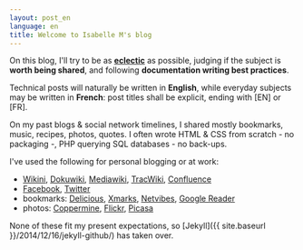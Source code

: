 ```yaml
---
layout: post_en
language: en
title: Welcome to Isabelle M's blog
---
```


On this blog, I'll try to be as **[eclectic](/dev/about_me)** as possible, judging if the subject is **worth being shared**, and following **documentation writing best practices**.

Technical posts will naturally be written in **English**, while everyday subjects may be written in **French**: post titles shall be explicit, ending with [EN] or [FR].

On my past blogs & social network timelines, I shared mostly bookmarks, music, recipes, photos, quotes. I often wrote HTML & CSS from scratch - no packaging -, PHP querying SQL databases - no back-ups.

I've used the following for personal blogging or at work:

* [Wikini](http://wikini.net/wakka.php?wiki=HomePage), [Dokuwiki](https://web.archive.org/web/20060526132027/http://isabellema.free.fr/dokuwiki/doku.php?id=french-stuff:citations:sentiments), [Mediawiki](https://www.mediawiki.org/wiki/MediaWiki), [TracWiki](http://trac.edgewall.org/wiki/TracWiki), [Confluence](https://confluence.atlassian.com)
* [Facebook](http://facebook.com/isabelle.mah), [Twitter](http://twitter.com/chez_isa_et_ju)
* bookmarks: [Delicious](https://delicious.com/), [Xmarks](http://xmarks.com/), [Netvibes](https://web.archive.org/web/20100408035808/http://www.netvibes.com/isabelle_leboncoin/tab/Alexa_Top_Sites_France_%3A_Top_20), [Google Reader](http://www.google.com/reader/about/)
* photos: [Coppermine](http://coppermine-gallery.net/), [Flickr](https://www.flickr.com), [Picasa](http://picasaweb.google.com/isabelle.mah?noredirect=1)

None of these fit my present expectations, so [Jekyll]({{ site.baseurl }}/2014/12/16/jekyll-github/) has taken over.